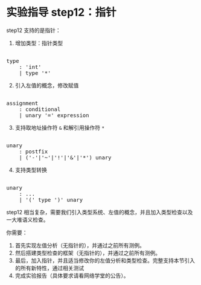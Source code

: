 # 实验指导 step12：指针
step12 支持的是指针：

1. 增加类型：指针类型
<pre id='vimCodeElement'><code></code>
<span class="SpecRuleStart">type</span>
<span class="SpecRuleIndicator">    :</span> <span class="SpecToken">'int'</span>
<div class="changed"><span class="SpecRuleIndicator">    |</span> <span class="SpecRule">type</span> <span class="SpecToken">'*'</span></div></pre>

2. 引入左值的概念，修改赋值
<pre id='vimCodeElement'><code></code>
<span class="SpecRuleStart">assignment</span>
<span class="SpecRuleIndicator">    :</span> <span class="SpecRule">conditional</span>
<div class="changed"><span class="SpecRuleIndicator">    |</span> <span class="SpecRule">unary</span> <span class="SpecToken">'='</span> <span class="SpecRule">expression</span></div></pre>

3. 支持取地址操作符 `&` 和解引用操作符 `*`
<pre id='vimCodeElement'><code></code>
<span class="SpecRuleStart">unary</span>
<span class="SpecRuleIndicator">    :</span> <span class="SpecRule">postfix</span>
<div class="changed"><span class="SpecRuleIndicator">    |</span> <span class="SpecOperator">(</span><span class="SpecToken">'-'</span><span class="SpecOperator">|</span><span class="SpecToken">'~'</span><span class="SpecOperator">|</span><span class="SpecToken">'!'</span><span class="SpecOperator">|</span><span class="SpecToken">'&amp;'</span><span class="SpecOperator">|</span><span class="SpecToken">'*'</span><span class="SpecOperator">)</span> <span class="SpecRule">unary</span></div></pre>

4. 支持类型转换
<pre id='vimCodeElement'><code></code>
<span class="SpecRuleStart">unary</span>
<span class="SpecRuleIndicator">    :</span> ...
<div class="changed"><span class="SpecRuleIndicator">    |</span> <span class="SpecToken">'('</span> <span class="SpecRule">type</span> <span class="SpecToken">')'</span> <span class="SpecRule">unary</span></div></pre>

step12 相当复杂，需要我们引入类型系统、左值的概念，并且加入类型检查以及一大堆语义检查。

你需要：
1. 首先实现左值分析（无指针的），并通过之前所有测例。
2. 然后搭建类型检查的框架（无指针的），并通过之前所有测例。
3. 最后，加入指针，并且适当修改你的左值分析和类型检查。完整支持本节引入的所有新特性，通过相关测试
4. 完成实验报告（具体要求请看网络学堂的公告）。